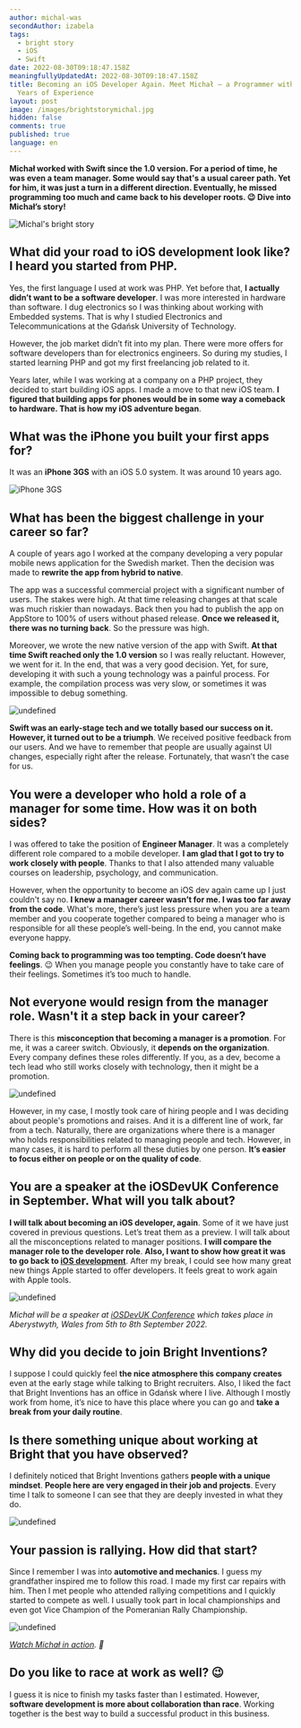 ```yaml
---
author: michal-was
secondAuthor: izabela
tags:
  - bright story
  - iOS
  - Swift
date: 2022-08-30T09:18:47.158Z
meaningfullyUpdatedAt: 2022-08-30T09:18:47.158Z
title: Becoming an iOS Developer Again. Meet Michał – a Programmer with over 10
  Years of Experience
layout: post
image: /images/brightstorymichal.jpg
hidden: false
comments: true
published: true
language: en
---
```

**Michał worked with Swift since the 1.0 version. For a period of time, he was even a team manager. Some would say that's a usual career path. Yet for him, it was just a turn in a different direction. Eventually, he missed programming too much and came back to his developer roots. 😉 Dive into Michał’s story!**

<img src="/images/brightstorymichalcollage.png" alt="Michal's bright story" class="image" />

## What did your road to iOS development look like? I heard you started from PHP.

Yes, the first language I used at work was PHP. Yet before that, **I actually didn’t want to be a software developer**. I was more interested in hardware than software. I dug electronics so I was thinking about working with Embedded systems. That is why I studied Electronics and Telecommunications at the Gdańsk University of Technology.

However, the job market didn’t fit into my plan. There were more offers for software developers than for electronics engineers. So during my studies, I started learning PHP and got my first freelancing job related to it.

Years later, while I was working at a company on a PHP project, they decided to start building iOS apps. I made a move to that new iOS team. **I figured that building apps for phones would be in some way a comeback to hardware. That is how my iOS adventure began**.

## What was the iPhone you built your first apps for?

It was an **iPhone 3GS** with an iOS 5.0 system. It was around 10 years ago.

<img src="/images/iphone3gs.png" alt="iPhone 3GS" class="image" />

## What has been the biggest challenge in your career so far?

A couple of years ago I worked at the company developing a very popular mobile news application for the Swedish market. Then the decision was made to **rewrite the app from hybrid to native**. 

The app was a successful commercial project with a significant number of users. The stakes were high. At that time releasing changes at that scale was much riskier than nowadays. Back then you had to publish the app on AppStore to 100% of users without phased release. **Once we released it, there was no turning back**. So the pressure was high. 

Moreover, we wrote the new native version of the app with Swift. **At that time Swift reached only the 1.0 version** so I was really reluctant. However, we went for it. In the end, that was a very good decision. Yet, for sure, developing it with such a young technology was a painful process. For example, the compilation process was very slow, or sometimes it was impossible to debug something.

<img src="/images/michal_quote_swift.png" alt="undefined" class="image" />

**Swift was an early-stage tech and we totally based our success on it. However, it turned out to be a triumph**. We received positive feedback from our users. And we have to remember that people are usually against UI changes, especially right after the release. Fortunately, that wasn’t the case for us.

## You were a developer who hold a role of a manager for some time. How was it on both sides?

I was offered to take the position of **Engineer Manager**. It was a completely different role compared to a mobile developer. **I am glad that I got to try to work closely with people**. Thanks to that I also attended many valuable courses on leadership, psychology, and communication. 

However, when the opportunity to become an iOS dev again came up I just couldn't say no. **I knew a manager career wasn’t for me. I was too far away from the code**. What's more, there’s just less pressure when you are a team member and you cooperate together compared to being a manager who is responsible for all these people’s well-being. In the end, you cannot make everyone happy. 

**Coming back to programming was too tempting. Code doesn’t have feelings**. 😉 When you manage people you constantly have to take care of their feelings. Sometimes it’s too much to handle.

## Not everyone would resign from the manager role. Wasn't it a step back in your career?

There is this **misconception that becoming a manager is a promotion**. For me, it was a career switch. Obviously, it **depends on the organization**. Every company defines these roles differently. If you, as a dev, become a tech lead who still works closely with technology, then it might be a promotion. 

<img src="/images/michal_quote_manager.png" alt="undefined" class="image" />

However, in my case, I mostly took care of hiring people and I was deciding about people's promotions and raises. And it is a different line of work, far from a tech. Naturally, there are organizations where there is a manager who holds responsibilities related to managing people and tech. However, in many cases, it is hard to perform all these duties by one person. **It’s easier to focus either on people or on the quality of code**.

## You are a speaker at the iOSDevUK Conference in September. What will you talk about?

**I will talk about becoming an iOS developer, again**. Some of it we have just covered in previous questions. Let’s treat them as a preview. I will talk about all the misconceptions related to manager positions. **I will compare the manager role to the developer role**. **Also, I want to show how great it was to go back to [iOS development](/our-areas/mobile-app-development)**. After my break, I could see how many great new things Apple started to offer developers. It feels great to work again with Apple tools.

<img src="/images/michal_iosdevuk.png" alt="undefined" class="image" />

*Michał will be a speaker at [iOSDevUK Conference](https://www.iosdevuk.com/speakers) which takes place in Aberystwyth, Wales from 5th to 8th September 2022.*

## Why did you decide to join Bright Inventions?

I suppose I could quickly feel **the nice atmosphere this company creates** even at the early stage while talking to Bright recruiters. Also, I liked the fact that Bright Inventions has an office in Gdańsk where I live. Although I mostly work from home, it’s nice to have this place where you can go and **take a break from your daily routine**.

## Is there something unique about working at Bright that you have observed?

I definitely noticed that Bright Inventions gathers **people with a unique mindset**. **People here are very engaged in their job and projects**. Every time I talk to someone I can see that they are deeply invested in what they do.

<img src="/images/michal_quote_bright.png" alt="undefined" class="image" />

## Your passion is rallying. How did that start?

Since I remember I was into **automotive and mechanics**. I guess my grandfather inspired me to follow this road. I made my first car repairs with him. Then I met people who attended rallying competitions and I quickly started to compete as well. I usually took part in local championships and even got Vice Champion of the Pomeranian Rally Championship.

<img src="/images/michal_rally_passion.png" alt="undefined" class="image" />

*[Watch Michał in action](https://www.youtube.com/watch?v=tU-jv80y3SM&t=40s). 🏁*

## Do you like to race at work as well? 😉

I guess it is nice to finish my tasks faster than I estimated. However, **software development is more about collaboration than race**. Working together is the best way to build a successful product in this business.
